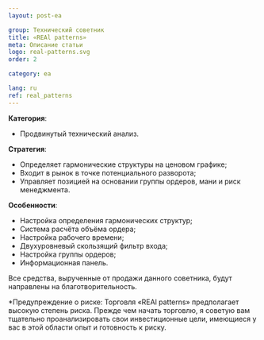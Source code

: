 ```yaml
---
layout: post-ea

group: Технический советник
title: «REAl patterns»
meta: Описание статьи
logo: real-patterns.svg
order: 2

category: ea

lang: ru
ref: real_patterns
---
```


**Категория**:
  - Продвинутый технический анализ.

**Стратегия**:
  - Определяет гармонические структуры на ценовом графике;
  - Входит в рынок в точке потенциального разворота;
  - Управляет позицией на основании группы ордеров, мани и риск менеджмента.

**Особенности**:
  - Настройка определения гармонических структур;
  - Система расчёта объёма ордера;
  - Настройка рабочего времени;
  - Двухуровневый скользящий фильтр входа;
  - Настройка группы ордеров;
  - Информационная панель.

<!-- Работу советника «REAl patterns» можно увидеть на видео.

<iframe width="560" height="315" src="https://www.youtube.com/embed/eoHqHGPLqW0" frameborder="0" allowfullscreen></iframe> -->

Все средства, вырученные от продажи данного советника, будут направлены на благотворительность.

*Предупреждение о риске: Торговля «REAl patterns» предполагает высокую степень риска. Прежде чем начать торговлю, я советую вам тщательно проанализировать свои инвестиционные цели, имеющиеся у вас в этой области опыт и готовность к риску.
